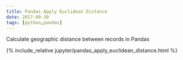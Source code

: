 ```yaml
---
title: Pandas Apply Euclidean Distance
date: 2017-09-30
tags: [python,pandas]
---
```


Calculate geographic distance between records in Pandas  

<!-- excerpt separator -->

{% include_relative jupyter/pandas_apply_euclidean_distance.html %}
